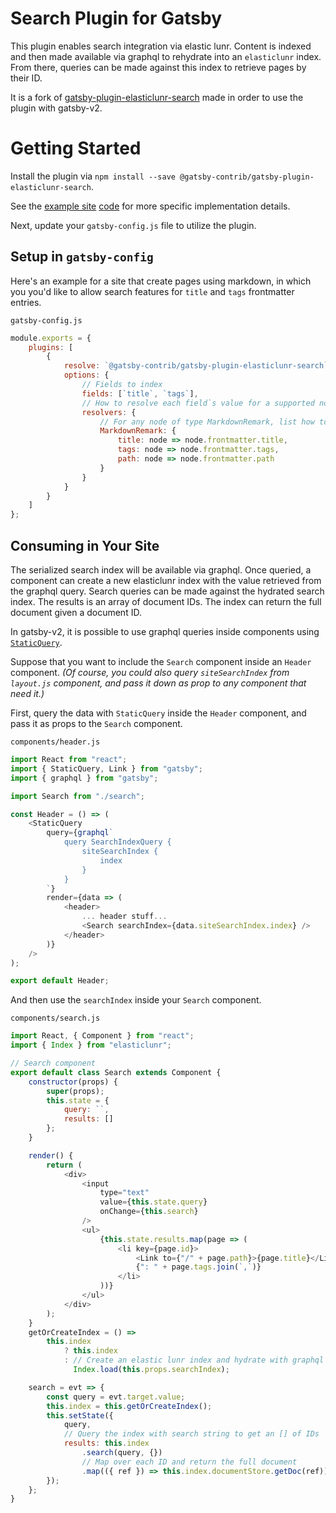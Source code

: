 <!--
[![Maintainability](https://api.codeclimate.com/v1/badges/124348de2ee6850d682f/maintainability)](https://codeclimate.com/github/andrew-codes/gatsby-plugin-elasticlunr-search/maintainability)
[![Codacy Badge](https://api.codacy.com/project/badge/Grade/7230ae7191f44a9489834553760310c2)](https://www.codacy.com/app/andrew-codes/gatsby-plugin-elasticlunr-search?utm_source=github.com&amp;utm_medium=referral&amp;utm_content=andrew-codes/gatsby-plugin-elasticlunr-search&amp;utm_campaign=Badge_Grade)

-->

# Search Plugin for Gatsby

This plugin enables search integration via elastic lunr. Content is indexed and then made available via graphql to rehydrate into an `elasticlunr` index. From there, queries can be made against this index to retrieve pages by their ID.

It is a fork of [gatsby-plugin-elasticlunr-search](https://github.com/andrew-codes/gatsby-plugin-elasticlunr-search) made in order to use the plugin with gatsby-v2.

# Getting Started

Install the plugin via `npm install --save @gatsby-contrib/gatsby-plugin-elasticlunr-search`.

See the [example site](https://gatsby-contrib.github.io/gatsby-plugin-elasticlunr-search/) [code](./example) for more specific implementation details.

Next, update your `gatsby-config.js` file to utilize the plugin.

## Setup in `gatsby-config`

Here's an example for a site that create pages using markdown, in which you you'd like to allow search features for `title` and `tags` frontmatter entries.

`gatsby-config.js`

```javascript
module.exports = {
    plugins: [
        {
            resolve: `@gatsby-contrib/gatsby-plugin-elasticlunr-search`,
            options: {
                // Fields to index
                fields: [`title`, `tags`],
                // How to resolve each field`s value for a supported node type
                resolvers: {
                    // For any node of type MarkdownRemark, list how to resolve the fields` values
                    MarkdownRemark: {
                        title: node => node.frontmatter.title,
                        tags: node => node.frontmatter.tags,
                        path: node => node.frontmatter.path
                    }
                }
            }
        }
    ]
};
```

## Consuming in Your Site

The serialized search index will be available via graphql. Once queried, a component can create a new elasticlunr index with the value retrieved from the graphql query. Search queries can be made against the hydrated search index. The results is an array of document IDs. The index can return the full document given a document ID.

In gatsby-v2, it is possible to use graphql queries inside components using [`StaticQuery`](https://www.gatsbyjs.org/docs/static-query/).

Suppose that you want to include the `Search` component inside an `Header` component. _(Of course, you could also query `siteSearchIndex` from `layout.js` component, and pass it down as prop to any component that need it.)_

First, query the data with `StaticQuery` inside the `Header` component, and pass it as props to the `Search` component.

`components/header.js`

```javascript
import React from "react";
import { StaticQuery, Link } from "gatsby";
import { graphql } from "gatsby";

import Search from "./search";

const Header = () => (
    <StaticQuery
        query={graphql`
            query SearchIndexQuery {
                siteSearchIndex {
                    index
                }
            }
        `}
        render={data => (
            <header>
                ... header stuff...
                <Search searchIndex={data.siteSearchIndex.index} />
            </header>
        )}
    />
);

export default Header;
```

And then use the `searchIndex` inside your `Search` component.

`components/search.js`

```javascript
import React, { Component } from "react";
import { Index } from "elasticlunr";

// Search component
export default class Search extends Component {
    constructor(props) {
        super(props);
        this.state = {
            query: ``,
            results: []
        };
    }

    render() {
        return (
            <div>
                <input
                    type="text"
                    value={this.state.query}
                    onChange={this.search}
                />
                <ul>
                    {this.state.results.map(page => (
                        <li key={page.id}>
                            <Link to={"/" + page.path}>{page.title}</Link>
                            {": " + page.tags.join(`,`)}
                        </li>
                    ))}
                </ul>
            </div>
        );
    }
    getOrCreateIndex = () =>
        this.index
            ? this.index
            : // Create an elastic lunr index and hydrate with graphql query results
              Index.load(this.props.searchIndex);

    search = evt => {
        const query = evt.target.value;
        this.index = this.getOrCreateIndex();
        this.setState({
            query,
            // Query the index with search string to get an [] of IDs
            results: this.index
                .search(query, {})
                // Map over each ID and return the full document
                .map(({ ref }) => this.index.documentStore.getDoc(ref))
        });
    };
}
```
